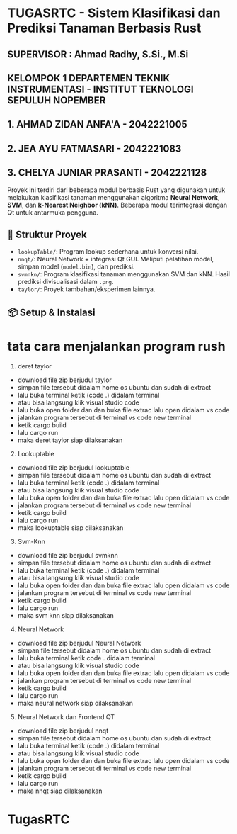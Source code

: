 # TUGASRTC - Sistem Klasifikasi dan Prediksi Tanaman Berbasis Rust
## SUPERVISOR : Ahmad Radhy, S.Si., M.Si
## KELOMPOK 1 DEPARTEMEN TEKNIK INSTRUMENTASI - INSTITUT TEKNOLOGI SEPULUH NOPEMBER 
## 1. AHMAD ZIDAN ANFA'A - 2042221005
## 2. JEA AYU FATMASARI - 2042221083
## 3. CHELYA JUNIAR PRASANTI - 2042221128
Proyek ini terdiri dari beberapa modul berbasis Rust yang digunakan untuk melakukan klasifikasi tanaman menggunakan algoritma **Neural Network**, **SVM**, dan **k-Nearest Neighbor (kNN)**. Beberapa modul terintegrasi dengan Qt untuk antarmuka pengguna.

## 🧭 Struktur Proyek

- `lookupTable/`: Program lookup sederhana untuk konversi nilai.
- `nnqt/`: Neural Network + integrasi Qt GUI. Meliputi pelatihan model, simpan model (`model.bin`), dan prediksi.
- `svmnkn/`: Program klasifikasi tanaman menggunakan SVM dan kNN. Hasil prediksi divisualisasi dalam `.png`.
- `taylor/`: Proyek tambahan/eksperimen lainnya.

## 📦 Setup & Instalasi


# tata cara menjalankan program rush

1. deret taylor
- download file zip berjudul taylor
- simpan file tersebut didalam home os ubuntu dan sudah di extract
- lalu buka terminal ketik (code .) didalam terminal
- atau bisa langsung klik visual studio code
- lalu buka open folder dan dan buka file extrac lalu open didalam vs code
- jalankan program tersebut di terminal vs code new terminal
- ketik cargo build
- lalu cargo run
- maka deret taylor siap dilaksanakan

2. Lookuptable 
- download file zip berjudul lookuptable
- simpan file tersebut didalam home os ubuntu dan sudah di extract
- lalu buka terminal ketik (code .) didalam terminal
- atau bisa langsung klik visual studio code
- lalu buka open folder dan dan buka file extrac lalu open didalam vs code
- jalankan program tersebut di terminal vs code new terminal
- ketik cargo build
- lalu cargo run
- maka lookuptable siap dilaksanakan

3. Svm-Knn
- download file zip berjudul svmknn
- simpan file tersebut didalam home os ubuntu dan sudah di extract
- lalu buka terminal ketik (code .) didalam terminal
- atau bisa langsung klik visual studio code
- lalu buka open folder dan dan buka file extrac lalu open didalam vs code
- jalankan program tersebut di terminal vs code new terminal
- ketik cargo build
- lalu cargo run
- maka svm knn siap dilaksanakan

4. Neural Network
- download file zip berjudul Neural Network
- simpan file tersebut didalam home os ubuntu dan sudah di extract
- lalu buka terminal ketik code . didalam terminal
- atau bisa langsung klik visual studio code
- lalu buka open folder dan dan buka file extrac lalu open didalam vs code
- jalankan program tersebut di terminal vs code new terminal
- ketik cargo build
- lalu cargo run
- maka neural network siap dilaksanakan

5. Neural Network dan Frontend QT
- download file zip berjudul nnqt
- simpan file tersebut didalam home os ubuntu dan sudah di extract
- lalu buka terminal ketik (code .) didalam terminal
- atau bisa langsung klik visual studio code
- lalu buka open folder dan dan buka file extrac lalu open didalam vs code
- jalankan program tersebut di terminal vs code new terminal
- ketik cargo build
- lalu cargo run
- maka nnqt siap dilaksanakan
# TugasRTC

